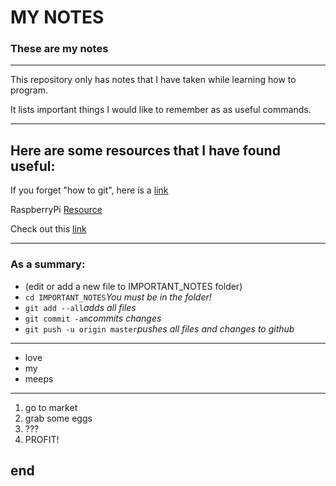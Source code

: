 # MY NOTES

### These are my notes

---

This repository only has notes that I have taken while
learning how to program.

It lists important things I would like to remember as
as useful commands.

---
## Here are some resources that I have found useful:

If you forget "how to git", here is a [link](https://www.raspberrypi.org/learning/getting-started-with-git/worksheet/)

RaspberryPi [Resource](https://www.raspberrypi.org/documentation/remote-access/ssh/passwordless.md)

Check out this [link](https://en.wikipedia.org/wiki/Markdown)

---

### As a summary:
* (edit or add a new file to IMPORTANT_NOTES folder)
* <code>cd IMPORTANT_NOTES</code>*You must be in the folder!*
* <code>git add --all</code>*adds all files*
* <code>git commit -am</code>*commits changes*
* <code>git push -u origin master</code>*pushes all files and changes to github*

---
* love
* my
* meeps
---
1. go to market
2. grab some eggs
3. ???
4. PROFIT!

end
---
